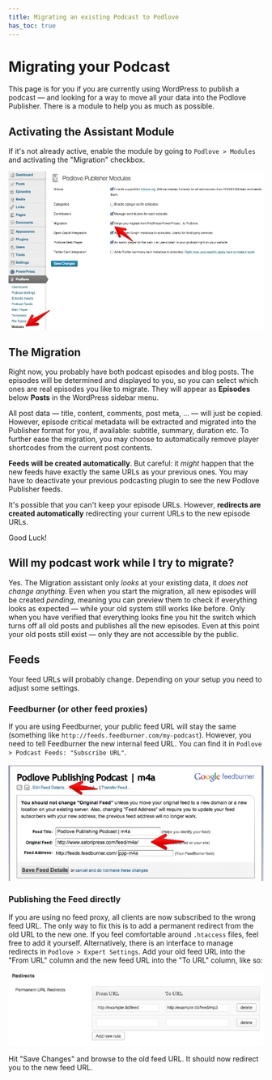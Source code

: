 ```yaml
---
title: Migrating an existing Podcast to Podlove
has_toc: true
---
```


# Migrating your Podcast

This page is for you if you are currently using WordPress to publish a podcast — and looking for a way to move all your data into the Podlove Publisher. There is a module to help you as much as possible.

## Activating the Assistant Module

If it's not already active, enable the module by going to `Podlove > Modules` and activating the "Migration" checkbox.

<a href="/assets/images/migration/activate.jpg" class="th radius">
	<img src="/assets/images/migration/activate.jpg" />
</a>

## The Migration

Right now, you probably have both podcast episodes and blog posts. The episodes will be determined and displayed to you, so you can select which ones are real episodes you like to migrate. They will appear as **Episodes** below **Posts** in the WordPress sidebar menu.

All post data — title, content, comments, post meta, ... — will just be copied. However, episode critical metadata will be extracted and migrated into the Publisher format for you, if available: subtitle, summary, duration etc. To further ease the migration, you may choose to automatically remove player shortcodes from the current post contents.

**Feeds will be created automatically**. But careful: it _might_ happen that the new feeds have exactly the same URLs as your previous ones. You may have to deactivate your previous podcasting plugin to see the new Podlove Publisher feeds.

It's possible that you can't keep your episode URLs. However, **redirects are created automatically** redirecting your current URLs to the new episode URLs.

Good Luck!

## Will my podcast work while I try to migrate?

Yes. The Migration assistant only *looks* at your existing data, it *does not change anything*. Even when you start the migration, all new episodes will be created *pending*, meaning you can preview them to check if everything looks as expected — while your old system still works like before. Only when you have verified that everything looks fine you hit the switch which turns off all old posts and publishes all the new episodes. Even at this point your old posts still exist — only they are not accessible by the public.

## Feeds

Your feed URLs will probably change. Depending on your setup you need to adjust some settings.

### Feedburner (or other feed proxies)

If you are using Feedburner, your public feed URL will stay the same (something like `http://feeds.feedburner.com/my-podcast`).
However, you need to tell Feedburner the new internal feed URL. You can find it in `Podlove > Podcast Feeds: "Subscribe URL"`.

<a href="/assets/images/migration/update_feedburner.jpg" class="th radius">
	<img src="/assets/images/migration/update_feedburner.jpg" />
</a>

### Publishing the Feed directly

If you are using no feed proxy, all clients are now subscribed to the wrong feed URL.
The only way to fix this is to add a permanent redirect from the old URL to the new one.
If you feel comfortable around `.htaccess` files, feel free to add it yourself.
Alternatively, there is an interface to manage redirects in `Podlove > Expert Settings`.
Add your old feed URL into the "From URL" column and the new feed URL into the "To URL" column, like so:

<a href="/assets/images/migration/edit_redirects.jpg" class="th radius">
	<img src="/assets/images/migration/edit_redirects.jpg" />
</a>

Hit "Save Changes" and browse to the old feed URL. It should now redirect you to the new feed URL.